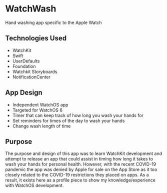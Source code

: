 # WatchWash
Hand washing app specific to the Apple Watch


## Technologies Used

- WatchKit
- Swift
- UserDefaults
- Foundation
- Watchkit Storyboards
- NotificationCenter

## App Design

- Independent WatchOS app
- Targeted for WatchOS 6
- Timer that can keep track of how long you wash your hands for
- Set reminders for times of the day to wash your hands
- Change wash length of time

## Purpose

The purpose and design of this app was to learn WatchKit development and attempt to release an app that could assist in timing how long it takes to wash your hands for personal health. 
However, with the recent COVID-19 pandemic the app was denied by Apple for sale on the App Store as it too closely related to the COVID-19 restrictions they placed on apps. 
As a result, it exists here as a profile piece to show my knowledge/experience with WatchOS development. 


